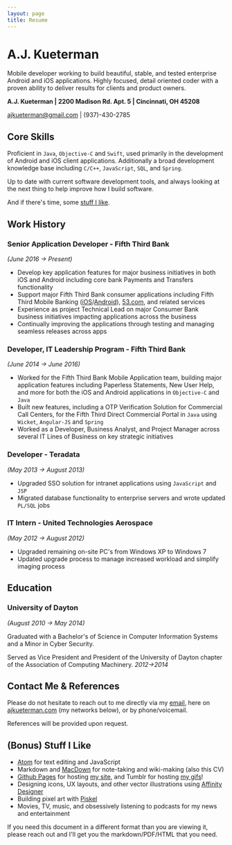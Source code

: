 ```yaml
---
layout: page
title: Resume
---
```


# A.J. Kueterman
Mobile developer working to build beautiful, stable, and tested enterprise Android and iOS applications.  Highly focused, detail oriented coder with a proven ability to deliver results for clients and product owners.

**A.J. Kueterman | 
2200 Madison Rd. Apt. 5 | 
Cincinnati, OH 45208** 

[ajkueterman@gmail.com](mailto:ajkueterman@gmail.com) | 
(937)-430-2785

## Core Skills
Proficient in `Java`, `Objective-C` and `Swift`, used primarily in the development of Android and iOS client applications.  Additionally a broad development knowledge base including `C/C++`, `JavaScript`, `SQL`, and `Spring`.

Up to date with current software development tools, and always looking at the next thing to help improve how I build software.

And if there's time, some [stuff I like](#stuff-i-like).

## Work History

### Senior Application Developer - Fifth Third Bank
*(June 2016 →	Present)*

* Develop key application features for major business initiatives in both iOS and Android including core bank Payments and Transfers functionality
* Support major Fifth Third Bank consumer applications including Fifth Third Mobile Banking ([iOS](https://itunes.apple.com/us/app/fifth-third-mobile-banking/id468738585?mt=8)/[Android](https://play.google.com/store/apps/details?id=com.clairmail.fth)), [53.com](https://www.53.com/), and related services
* Experience as project Technical Lead on major Consumer Bank business initiatives impacting applications across the business
* Continually improving the applications through testing and managing seamless releases across apps

### Developer, IT Leadership Program - Fifth Third Bank
*(June 2014 → June 2016)*

* Worked for the Fifth Third Bank Mobile Application team, building major application features including Paperless Statements, New User Help, and more for both the iOS and Android applications in `Objective-C` and `Java`
* Built new features, including a OTP Verification Solution for Commercial Call Centers, for the Fifth Third Direct Commercial Portal in `Java` using `Wicket`, `Angular-JS` and `Spring`
* Worked as a Developer, Business Analyst, and Project Manager across several IT Lines of Business on key strategic initiatives

### Developer - Teradata
*(May 2013 → August 2013)*

* Upgraded SSO solution for intranet applications using `JavaScript` and `JSP`
* Migrated database functionality to enterprise servers and wrote updated `PL/SQL` jobs

### IT Intern - United Technologies Aerospace
*(May 2012 → August 2012)*

* Upgraded remaining on-site PC's from Windows XP to Windows 7
* Updated upgrade process to manage increased workload and simplify imaging process


## Education

### University of Dayton
*(August 2010 → May 2014)*

Graduated with a Bachelor's of Science in Computer Information Systems and a Minor in Cyber Security.

Served as Vice President and President of the University of Dayton chapter of the Association of Computing Machinery. *2012→2014*

## Contact Me & References
Please do not hesitate to reach out to me directly via my [email](mailto:ajkueterman@gmail.com), here on [ajkueterman.com](http://ajkueterman.com) (my networks below), or by phone/voicemail.

References will be provided upon request.

## <a name="stuff-i-like"></a>(Bonus) Stuff I Like

* [Atom](https://atom.io/) for text editing and JavaScript
* Markdown and [MacDown](https://macdown.uranusjr.com/) for note-taking and wiki-making (also this CV)
* [Github Pages](https://pages.github.com/) for hosting [my site](http://ajkueterman.com), and Tumblr for hosting [my gifs](http://starwarsgifs.com)!
* Designing icons, UX layouts, and other vector illustrations using [Affinity Designer](https://affinity.serif.com/en-us/designer/)
* Building pixel art with [Piskel](https://github.com/piskelapp/piskel)
* Movies, TV, music, and obsessively listening to podcasts for my news and entertainment

If you need this document in a different format than you are viewing it, please reach out and I'll get you the markdown/PDF/HTML that you need.
